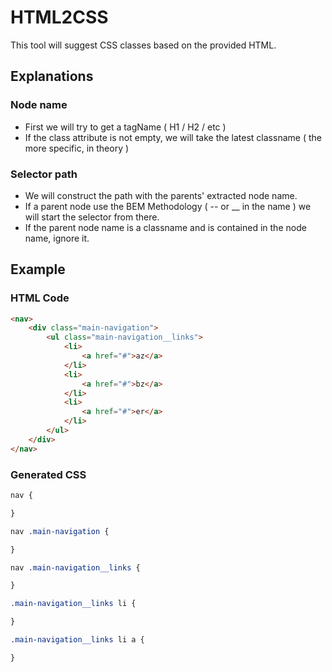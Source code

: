 HTML2CSS
========

This tool will suggest CSS classes based on the provided HTML.

## Explanations

### Node name

* First we will try to get a tagName ( H1 / H2 / etc )
* If the class attribute is not empty, we will take the latest classname ( the more specific, in theory )

### Selector path

* We will construct the path with the parents' extracted node name.
* If a parent node use the BEM Methodology ( -- or __ in the name ) we will start the selector from there.
* If the parent node name is a classname and is contained in the node name, ignore it.


## Example

### HTML Code

```html
<nav>
    <div class="main-navigation">
        <ul class="main-navigation__links">
            <li>
                <a href="#">az</a>
            </li>
            <li>
                <a href="#">bz</a>
            </li>
            <li>
                <a href="#">er</a>
            </li>
        </ul>
    </div>
</nav>
```

### Generated CSS

```css
nav {

}

nav .main-navigation {

}

nav .main-navigation__links {

}

.main-navigation__links li {

}

.main-navigation__links li a {

}
```